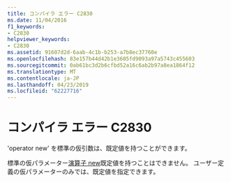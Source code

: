 ```yaml
---
title: コンパイラ エラー C2830
ms.date: 11/04/2016
f1_keywords:
- C2830
helpviewer_keywords:
- C2830
ms.assetid: 91607d2d-6aab-4c1b-b253-a7b8ec37760e
ms.openlocfilehash: 83e157b44d42b1e3605fd9093a97a5743c455603
ms.sourcegitcommit: 0ab61bc3d2b6cfbd52a16c6ab2b97a8ea1864f12
ms.translationtype: MT
ms.contentlocale: ja-JP
ms.lasthandoff: 04/23/2019
ms.locfileid: "62227716"
---
```

# <a name="compiler-error-c2830"></a>コンパイラ エラー C2830

'operator new' を標準の仮引数は、既定値を持つことができます。

標準の仮パラメーター[演算子 new](../../standard-library/new-operators.md#op_new)既定値を持つことはできません。 ユーザー定義の仮パラメーターのみでは、既定値を指定できます。
